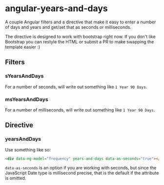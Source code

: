 # angular-years-and-days

A couple Angular filters and a directive that make it easy to enter a number of days and years and get/set that as seconds or milliseconds.

The directive is designed to work with bootstrap right now. If you don't like Bootstrap you can restyle the HTML or submit a PR to make swapping the template easier :)


## Filters

### sYearsAndDays

For a number of seconds, will write out something like `1 Year 90 Days`.

### msYearsAndDays

For a number of milliseconds, will write out something like `1 Year 90 Days`.


## Directive

### yearsAndDays

Use something like so:

```html
<div data-ng-model="frequency" years-and-days data-as-seconds="true"></div>
```

`data-as-seconds` is an option if you are working with seconds, but since the JavaScript Date type is millisecond precise, that is the default if the attribute is omitted.
